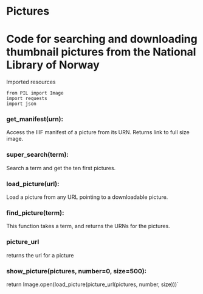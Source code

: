 # Pictures

# Code for searching and downloading thumbnail pictures from the National Library of Norway

Imported resources

```
from PIL import Image
import requests
import json
```

### get_manifest(urn):
Access the IIIF manifest of a picture from its URN. Returns link to full size image.

### super_search(term):
Search a term and get the ten first pictures.

### load_picture(url):
Load a picture from any URL pointing to a downloadable picture.

### find_picture(term):
This function takes a term, and returns the URNs for the pictures.

### picture_url
returns the url for a picture

### show_picture(pictures, number=0, size=500):
return Image.open(load_picture(picture_url(pictures, number, size)))`
